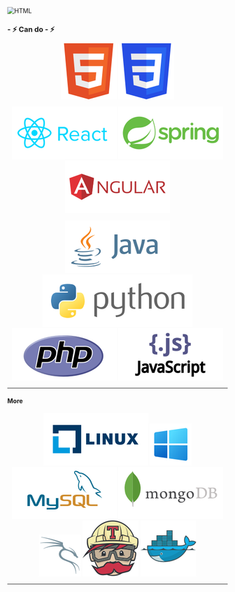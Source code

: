 ![HTML](https://tryhackme-badges.s3.amazonaws.com/0elle0.png)

### - ⚡ Can do - ⚡

<div align="center">

![HTML](./assets/vector/html.svg)
![CSS](./assets/vector/css.svg)

![React](./assets/vector/react.svg)
![Spring](./assets/vector/spring.svg)
![Angular](./assets/vector/angular.svg)

![Java](./assets/vector/java.svg)
![Python](./assets/vector/python.svg)
![PHP](./assets/vector/php.svg)
![JS](./assets/vector/js.svg)

</div>

___

<!-- OS -->
#### More
<div align="center">

![HTML](./assets/vector/linux.svg)
![JS](./assets/vector/windows.svg)
![HTML](./assets/vector/mysql.svg)
![JS](./assets/vector/mongo.svg)
![kali](./assets/vector/kali.svg)
![JS](./assets/vector/travis-ci-icon.svg)
![Docker](./assets/vector/docker-icon.svg)
  <div data-iframe-width="150" data-iframe-height="270" data-share-badge-id="99cb43e3-c7de-4f94-a9fb-b66f0b2847f7" data-share-badge-host="https://www.credly.com"></div><script type="text/javascript" async src="//cdn.credly.com/assets/utilities/embed.js"></script>

</div>

___


<!--
**elleom/elleom** is a ✨ _special_ ✨ repository because its `README.md` (this file) appears on your GitHub profile.

Here are some ideas to get you started:

- 🔭 I’m currently working on ...
- 🌱 I’m currently learning ...
- 👯 I’m looking to collaborate on ...
- 🤔 I’m looking for help with ...
- 💬 Ask me about ...
- 📫 How to reach me: ...
- 😄 Pronouns: ...
- ⚡ Fun fact: ...
-->
